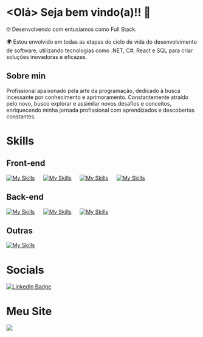 # <Olá> Seja bem vindo(a)!! 👋

:nerd_face: Desenvolvendo com entusiamos como Full Stack.

🌍  Estou envolvido em todas as etapas do ciclo de vida do desenvolvimento de software, utilizando tecnologias como .NET, C#, React e SQL para criar soluções inovadoras e eficazes.

## Sobre min
Profissional apaixonado pela arte da programação, dedicado à busca incessante por conhecimento e aprimoramento. Constantemente atraído pelo novo, busco explorar e assimilar novos desafios e conceitos, enriquecendo minha jornada profissional com aprendizados e descobertas constantes.


# Skills
## Front-end
[![My Skills](https://skillicons.dev/icons?i=html,css)](https://skillicons.dev) &emsp; [![My Skills](https://skillicons.dev/icons?i=js,ts)](https://skillicons.dev) &emsp; [![My Skills](https://skillicons.dev/icons?i=react,next,nodejs)](https://skillicons.dev) &emsp; [![My Skills](https://skillicons.dev/icons?i=yarn,npm,vite)](https://skillicons.dev)


## Back-end
[![My Skills](https://skillicons.dev/icons?i=cs,dotnet)](https://skillicons.dev) &emsp; [![My Skills](https://skillicons.dev/icons?i=py,nodejs)](https://skillicons.dev) &emsp; [![My Skills](https://skillicons.dev/icons?i=mysql)](https://skillicons.dev)


## Outras
[![My Skills](https://skillicons.dev/icons?i=git,azure)](https://skillicons.dev) &emsp;

# Socials
<div id="badges">
  <a href="https://www.linkedin.com/in/rogerio-ap-cordeiro/">
    <img src="https://img.shields.io/badge/LinkedIn-blue?style=for-the-badge&logo=linkedin&logoColor=white" alt="LinkedIn Badge"/>
  </a>
</div>

# Meu Site
<div id="badges">
  <a href="https://rogeriocordeiro.github.io/">
    <img src="https://img.shields.io/badge/website-000000?style=for-the-badge&logo=About.me&logoColor=white"/>
     <!-- <p>https://rogeriocordeiro.github.io/</p> -->
  </a>
</div>
<!--
**RogerioCordeiro/RogerioCordeiro** is a ✨ _special_ ✨ repository because its `README.md` (this file) appears on your GitHub profile.

Here are some ideas to get you started:

- 🔭 I’m currently working on ...
- 🌱 I’m currently learning ...
- 👯 I’m looking to collaborate on ...
- 🤔 I’m looking for help with ...
- 💬 Ask me about ...
- 📫 How to reach me: ...
- 😄 Pronouns: ...
- ⚡ Fun fact: ...
-->
